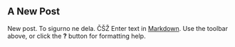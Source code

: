 ## A New Post
New post. To sigurno ne dela. ČŠŽ 
Enter text in [Markdown](http://daringfireball.net/projects/markdown/). Use the toolbar above, or click the **?** button for formatting help.
